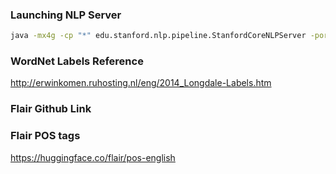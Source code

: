 ### Launching NLP Server

```bash
java -mx4g -cp "*" edu.stanford.nlp.pipeline.StanfordCoreNLPServer -port 9000 -timeout 15000
```

### WordNet Labels Reference
http://erwinkomen.ruhosting.nl/eng/2014_Longdale-Labels.htm

### Flair Github Link

### Flair POS tags
https://huggingface.co/flair/pos-english